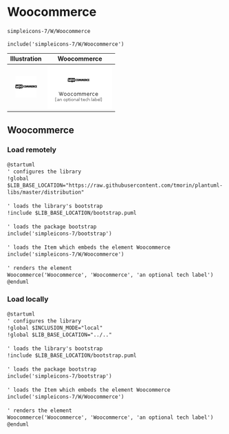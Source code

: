 # Woocommerce


```text
simpleicons-7/W/Woocommerce
```

```text
include('simpleicons-7/W/Woocommerce')
```



| Illustration | Woocommerce |
| :---: | :---: |
| ![illustration for Illustration](../../simpleicons-7/W/Woocommerce.png) | ![illustration for Woocommerce](../../simpleicons-7/W/Woocommerce.Local.png) |




## Woocommerce

### Load remotely
```plantuml
@startuml
' configures the library
!global $LIB_BASE_LOCATION="https://raw.githubusercontent.com/tmorin/plantuml-libs/master/distribution"

' loads the library's bootstrap
!include $LIB_BASE_LOCATION/bootstrap.puml

' loads the package bootstrap
include('simpleicons-7/bootstrap')

' loads the Item which embeds the element Woocommerce
include('simpleicons-7/W/Woocommerce')

' renders the element
Woocommerce('Woocommerce', 'Woocommerce', 'an optional tech label')
@enduml
```

### Load locally
```plantuml
@startuml
' configures the library
!global $INCLUSION_MODE="local"
!global $LIB_BASE_LOCATION="../.."

' loads the library's bootstrap
!include $LIB_BASE_LOCATION/bootstrap.puml

' loads the package bootstrap
include('simpleicons-7/bootstrap')

' loads the Item which embeds the element Woocommerce
include('simpleicons-7/W/Woocommerce')

' renders the element
Woocommerce('Woocommerce', 'Woocommerce', 'an optional tech label')
@enduml
```


